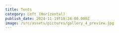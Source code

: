 ```yaml
---
title: Tents
category: Left (Horizontal)
publish_date: 2024-11-19T18:24:00.000Z
image: /src/assets/pictures/gallery_4_preview.jpg
---
```

